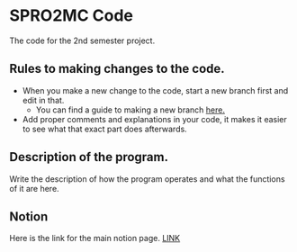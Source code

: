 # SPRO2MC Code
The code for the 2nd semester project. <br>

## Rules to making changes to the code.
<ul>
  <li> When you make a new change to the code, start a new branch first and edit in that. <ul>
    <li> You can find a guide to making a new branch <a href="https://guides.github.com/activities/hello-world/" target="_blank" rel="noopener noreferrer"> here.</a> </li></ul></li>
  <li> Add proper comments and explanations in your code, it makes it easier to see what that exact part does afterwards. </li>
</ul>

## Description of the program.
Write the description of how the program operates and what the functions of it are here.

## Notion
Here is the link for the main notion page. <a href='https://www.notion.so/monkebarz/Project-Homepage-c1e33d0b30b54b6a9481396cfa540514'>LINK</a>
